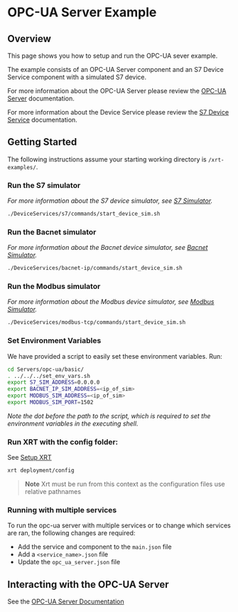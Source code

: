 # OPC-UA Server Example

## Overview

This page shows you how to setup and run the OPC-UA sever example.

The example consists of an OPC-UA Server component and an S7 Device Service component with a simulated S7 device.

For more information about the OPC-UA Server please review the [OPC-UA Server](https://docs.iotechsys.com/edge-xrt22/server-components/opc-ua-server-component.html) documentation.

For more information about the Device Service please review the [S7 Device Service](https://docs.iotechsys.com/edge-xrt22/device-service-components/s7-device-service-component.html) documentation.

## Getting Started

The following instructions assume your starting working directory is `/xrt-examples/`.

### **Run the S7 simulator**

_For more information about the S7 device simulator, see [S7 Simulator](https://docs.iotechsys.com/edge-xrt22/simulators/s7/overview.html)._

```bash
./DeviceServices/s7/commands/start_device_sim.sh
```

### **Run the Bacnet simulator**

_For more information about the Bacnet device simulator, see [Bacnet Simulator](https://docs.iotechsys.com/edge-xrt22/simulators/bacnet/overview.html)._

```bash
./DeviceServices/bacnet-ip/commands/start_device_sim.sh
```

### **Run the Modbus simulator**

_For more information about the Modbus device simulator, see [Modbus Simulator](https://docs.iotechsys.com/edge-xrt22/simulators/modbus/overview.html)._

```bash
./DeviceServices/modbus-tcp/commands/start_device_sim.sh
```

### **Set Environment Variables**

We have provided a script to easily set these environment variables. Run:

```bash
cd Servers/opc-ua/basic/
. ../../../set_env_vars.sh
export S7_SIM_ADDRESS=0.0.0.0
export BACNET_IP_SIM_ADDRESS=<ip_of_sim>
export MODBUS_SIM_ADDRESS=<ip_of_sim>
export MODBUS_SIM_PORT=1502
```

_Note the dot before the path to the script, which is required to set the environment variables in the executing shell._

### **Run XRT with the config folder:**

See [Setup XRT](../../DeviceServices/interactive-walkthrough/setup-xrt.md)

```bash
xrt deployment/config
```

> **Note** Xrt must be run from this context as the configuration files use relative pathnames

### Running with multiple services
To run the opc-ua server with multiple services or to change which services are ran, the following changes are required:

* Add the service and component to the `main.json` file
* Add a `<service_name>.json` file
* Update the `opc_ua_server.json` file

## Interacting with the OPC-UA Server

See the [OPC-UA Server Documentation](https://docs.iotechsys.com/edge-xrt22/server-components/opc-ua-server-component.html)
